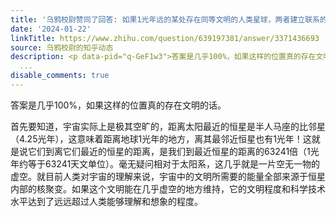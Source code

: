 ```yaml
---
title: '乌鸦校尉赞同了回答: 如果1光年远的某处存在同等文明的人类星球，两者建立联系的概率有多大？'
date: '2024-01-22'
linkTitle: https://www.zhihu.com/question/639197381/answer/3371436693
source: 乌鸦校尉的知乎动态
description: <p data-pid="q-GeF1w3">答案是几乎100%，如果这样的位置真的存在文明的话。</p><p data-pid="24Yn1W-v">首先要知道，宇宙实际上是极其空旷的，距离太阳最近的恒星是半人马座的比邻星（4.25光年），这意味着距离地球1光年的地方，离其最邻近恒星也有1光年！这就是说它们到离它们最近的恒星的距离，是我们到最近恒星的距离的63241倍（1光年约等于63241天文单位）。毫无疑问相对于太阳系，这几乎就是一片空无一物的虚空。就目前人类对宇宙的理解来说，宇宙中的文明所需要的能量全部来源于恒星内部的核聚变。如果这个文明能在几乎虚空的地方维持，它的文明程度和科学技术水平达到了远远超过人类能够理解和想象的程度。</p><p
  ...
disable_comments: true
---
```

<p data-pid="q-GeF1w3">答案是几乎100%，如果这样的位置真的存在文明的话。</p><p data-pid="24Yn1W-v">首先要知道，宇宙实际上是极其空旷的，距离太阳最近的恒星是半人马座的比邻星（4.25光年），这意味着距离地球1光年的地方，离其最邻近恒星也有1光年！这就是说它们到离它们最近的恒星的距离，是我们到最近恒星的距离的63241倍（1光年约等于63241天文单位）。毫无疑问相对于太阳系，这几乎就是一片空无一物的虚空。就目前人类对宇宙的理解来说，宇宙中的文明所需要的能量全部来源于恒星内部的核聚变。如果这个文明能在几乎虚空的地方维持，它的文明程度和科学技术水平达到了远远超过人类能够理解和想象的程度。</p><p ...